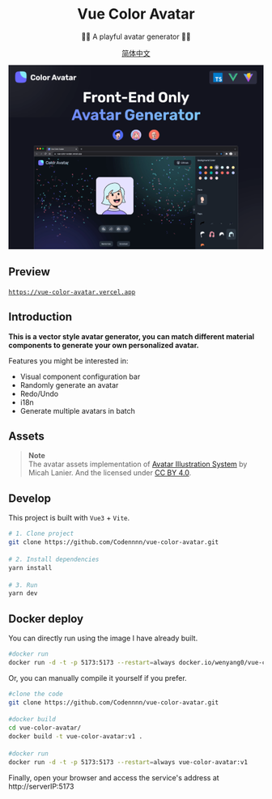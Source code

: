 <div align="center">
  <h1>Vue Color Avatar</h1>

  <p>🧑‍🦱 A playful avatar generator 🧑‍🦳</p>

[简体中文](./README-CN.md)

</div>

<a href="https://vue-color-avatar.vercel.app">
  <img src="./images/social-preview-1.png" alt="website-cover" />
</a>

## Preview

[`https://vue-color-avatar.vercel.app`](https://vue-color-avatar.vercel.app)

## Introduction

**This is a vector style avatar generator, you can match different material components to generate your own personalized avatar.**

Features you might be interested in:

- Visual component configuration bar
- Randomly generate an avatar
- Redo/Undo
- i18n
- Generate multiple avatars in batch

## Assets

> **Note**  
> The avatar assets implementation of [Avatar Illustration System](https://www.figma.com/community/file/829741575478342595) by Micah Lanier. And the licensed under [CC BY 4.0](https://creativecommons.org/licenses/by/4.0/).

## Develop

This project is built with `Vue3` + `Vite`.

```sh
# 1. Clone project
git clone https://github.com/Codennnn/vue-color-avatar.git

# 2. Install dependencies
yarn install

# 3. Run
yarn dev
```

## Docker deploy

You can directly run using the image I have already built.
```sh
#docker run
docker run -d -t -p 5173:5173 --restart=always docker.io/wenyang0/vue-color-avatar:latest
```

Or, you can manually compile it yourself if you prefer.

```sh
#clone the code 
git clone https://github.com/Codennnn/vue-color-avatar.git

#docker build 
cd vue-color-avatar/
docker build -t vue-color-avatar:v1 .

#docker run 
docker run -d -t -p 5173:5173 --restart=always vue-color-avatar:v1
```
Finally, open your browser and access the service's address at http://serverIP:5173
